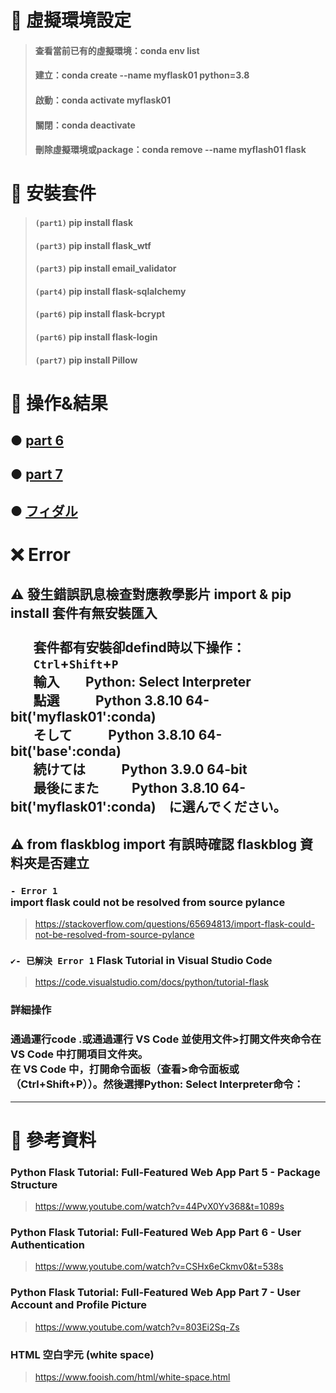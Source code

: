 

# 🔹 虛擬環境設定
> #### 查看當前已有的虛擬環境：conda env list
> #### 建立：conda create --name myflask01 python=3.8 <br>
> #### 啟動：conda activate myflask01 <br>
> #### 關閉：conda deactivate
> #### 刪除虛擬環境或package：conda remove --name myflash01 flask

# 🔹 安裝套件
> #### `(part1)`  pip install flask <br>
> #### `(part3)`  pip install flask_wtf <br>
> #### `(part3)`  pip install email_validator <br>
> #### `(part4)`  pip install flask-sqlalchemy <br>
> #### `(part6)`  pip install flask-bcrypt <br>
> #### `(part6)`  pip install flask-login <br>
> #### `(part7)`  pip install Pillow 

# 🔹 操作&結果
## ● [part 6](https://github.com/ChengHan16/Cs4high_4080E036/blob/master/%E4%BC%BA%E6%9C%8D%E7%B6%B2%E9%A0%81%E7%A8%8B%E5%BC%8F%E8%A8%AD%E8%A8%88%E3%80%8A109-2%E3%80%8B/flaskTest06.md)
## ● [part 7]()
## ● [フィダル](https://github.com/ChengHan16/Cs4high_4080E036/tree/master/%E4%BC%BA%E6%9C%8D%E7%B6%B2%E9%A0%81%E7%A8%8B%E5%BC%8F%E8%A8%AD%E8%A8%88%E3%80%8A109-2%E3%80%8B/file)

# ❌ Error
## ⚠ 發生錯誤訊息檢查對應教學影片 import & pip install 套件有無安裝匯入 <br><br> &emsp;&ensp; 套件都有安裝卻defind時以下操作： <br> &emsp;&ensp; `Ctrl`+`Shift`+`P` <br> &emsp;&ensp; 輸入&thinsp;&thinsp;&thinsp;&emsp;&ensp;Python: Select Interpreter <br> &emsp;&ensp; 點選 &emsp;&emsp;&ensp;Python 3.8.10 64-bit('myflask01':conda) <br> &emsp;&ensp; そして &emsp;&emsp;&ensp;Python 3.8.10 64-bit('base':conda) <br> &emsp;&ensp; 続けては &emsp;&emsp;&ensp;Python 3.9.0 64-bit <br> &emsp;&ensp; 最後にまた　&emsp;&ensp;Python 3.8.10 64-bit('myflask01':conda)　に選んでください。

## ⚠ from flaskblog import 有誤時確認 flaskblog 資料夾是否建立
### `- Error 1` <br> import flask could not be resolved from source pylance
> https://stackoverflow.com/questions/65694813/import-flask-could-not-be-resolved-from-source-pylance
### `✔️- 已解決 Error 1` Flask Tutorial in Visual Studio Code 
> https://code.visualstudio.com/docs/python/tutorial-flask
### 詳細操作
### 通過運行code .或通過運行 VS Code 並使用文件>打開文件夾命令在 VS Code 中打開項目文件夾。<br>在 VS Code 中，打開命令面板（查看>命令面板或（Ctrl+Shift+P））。然後選擇Python: Select Interpreter命令：
---
# 🔹 參考資料
### Python Flask Tutorial: Full-Featured Web App Part 5 - Package Structure
> https://www.youtube.com/watch?v=44PvX0Yv368&t=1089s
### Python Flask Tutorial: Full-Featured Web App Part 6 - User Authentication
> https://www.youtube.com/watch?v=CSHx6eCkmv0&t=538s
### Python Flask Tutorial: Full-Featured Web App Part 7 - User Account and Profile Picture
> https://www.youtube.com/watch?v=803Ei2Sq-Zs
### HTML 空白字元 (white space)
> https://www.fooish.com/html/white-space.html
